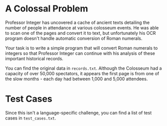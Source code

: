 A Colossal Problem
==================
Professor Integer has uncovered a cache of ancient texts detailing the
number of people in attendance at various colosseum events. He was able
to scan one of the pages and convert it to text, but unfortunately 
his OCR program doesn't handle automatic conversion of Roman numerals.

Your task is to write a simple program that will convert Roman numerals
to integers so that Professor Integer can continue with his analysis of
these important historical records.

You can find the original data in `records.txt`. Although the Colosseum
had a capacity of over 50,000 spectators, it appears the first page is
from one of the slow months - each day had between 1,000 and 5,000 
attendees.

Test Cases
==========
Since this isn't a language-specific challenge, you can find a list of
test cases in `test_cases.txt`. 

